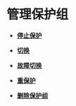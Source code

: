 # 管理保护组<a name="ZH-CN_TOPIC_0108560206"></a>

-   **[停止保护](停止保护.md)**  

-   **[切换](切换.md)**  

-   **[故障切换](故障切换.md)**  

-   **[重保护](重保护.md)**  

-   **[删除保护组](删除保护组.md)**  


